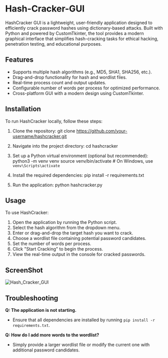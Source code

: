 # Hash-Cracker-GUI
HashCracker GUI is a lightweight, user-friendly application designed to efficiently crack password hashes using dictionary-based attacks. Built with Python and powered by CustomTkinter, the tool provides a modern graphical interface that simplifies hash-cracking tasks for ethical hacking, penetration testing, and educational purposes.


## Features
- Supports multiple hash algorithms (e.g., MD5, SHA1, SHA256, etc.).
- Drag-and-drop functionality for hash and wordlist files.
- Real-time process count and output updates.
- Configurable number of words per process for optimized performance.
- Cross-platform GUI with a modern design using CustomTkinter.

  
## Installation
To run HashCracker locally, follow these steps:

1. Clone the repository:
   git clone https://github.com/your-username/hashcracker.git

2. Navigate into the project directory:
   cd hashcracker

3. Set up a Python virtual environment (optional but recommended):
   python3 -m venv venv
   source venv/bin/activate  # On Windows, use `venv\Scripts\activate`

4. Install the required dependencies:
   pip install -r requirements.txt

5. Run the application:
   python hashcracker.py

   
## Usage
To use HashCracker:

1. Open the application by running the Python script.
2. Select the hash algorithm from the dropdown menu.
3. Enter or drag-and-drop the target hash you want to crack.
4. Choose a wordlist file containing potential password candidates.
5. Set the number of words per process.
6. Click "Start Cracking" to begin the process.
7. View the real-time output in the console for cracked passwords.


## ScreenShot
![Hash_Cracker_GUI](https://github.com/user-attachments/assets/bf2fcedd-be3b-41ac-af36-14c30abe8d72)


## Troubleshooting
**Q: The application is not starting.**
- Ensure that all dependencies are installed by running `pip install -r requirements.txt`.

**Q: How do I add more words to the wordlist?**
- Simply provide a larger wordlist file or modify the current one with additional password candidates.


